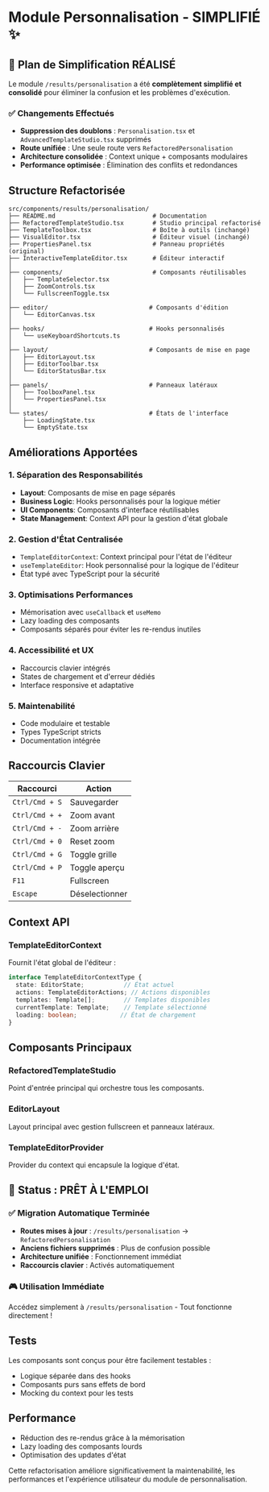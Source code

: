 # Module Personnalisation - SIMPLIFIÉ ✨

## 🎯 **Plan de Simplification RÉALISÉ**

Le module `/results/personalisation` a été **complètement simplifié et consolidé** pour éliminer la confusion et les problèmes d'exécution.

### ✅ **Changements Effectués**
- **Suppression des doublons** : `Personalisation.tsx` et `AdvancedTemplateStudio.tsx` supprimés
- **Route unifiée** : Une seule route vers `RefactoredPersonalisation`
- **Architecture consolidée** : Context unique + composants modulaires
- **Performance optimisée** : Élimination des conflits et redondances

## Structure Refactorisée

```
src/components/results/personalisation/
├── README.md                           # Documentation
├── RefactoredTemplateStudio.tsx        # Studio principal refactorisé
├── TemplateToolbox.tsx                 # Boîte à outils (inchangé)
├── VisualEditor.tsx                    # Éditeur visuel (inchangé)
├── PropertiesPanel.tsx                 # Panneau propriétés (original)
├── InteractiveTemplateEditor.tsx       # Éditeur interactif
│
├── components/                         # Composants réutilisables
│   ├── TemplateSelector.tsx
│   ├── ZoomControls.tsx
│   └── FullscreenToggle.tsx
│
├── editor/                            # Composants d'édition
│   └── EditorCanvas.tsx
│
├── hooks/                             # Hooks personnalisés
│   └── useKeyboardShortcuts.ts
│
├── layout/                            # Composants de mise en page
│   ├── EditorLayout.tsx
│   ├── EditorToolbar.tsx
│   └── EditorStatusBar.tsx
│
├── panels/                            # Panneaux latéraux
│   ├── ToolboxPanel.tsx
│   └── PropertiesPanel.tsx
│
└── states/                            # États de l'interface
    ├── LoadingState.tsx
    └── EmptyState.tsx
```

## Améliorations Apportées

### 1. Séparation des Responsabilités
- **Layout**: Composants de mise en page séparés
- **Business Logic**: Hooks personnalisés pour la logique métier
- **UI Components**: Composants d'interface réutilisables
- **State Management**: Context API pour la gestion d'état globale

### 2. Gestion d'État Centralisée
- `TemplateEditorContext`: Context principal pour l'état de l'éditeur
- `useTemplateEditor`: Hook personnalisé pour la logique de l'éditeur
- État typé avec TypeScript pour la sécurité

### 3. Optimisations Performances
- Mémorisation avec `useCallback` et `useMemo`
- Lazy loading des composants
- Composants séparés pour éviter les re-rendus inutiles

### 4. Accessibilité et UX
- Raccourcis clavier intégrés
- States de chargement et d'erreur dédiés
- Interface responsive et adaptative

### 5. Maintenabilité
- Code modulaire et testable
- Types TypeScript stricts
- Documentation intégrée

## Raccourcis Clavier

| Raccourci | Action |
|-----------|--------|
| `Ctrl/Cmd + S` | Sauvegarder |
| `Ctrl/Cmd + +` | Zoom avant |
| `Ctrl/Cmd + -` | Zoom arrière |
| `Ctrl/Cmd + 0` | Reset zoom |
| `Ctrl/Cmd + G` | Toggle grille |
| `Ctrl/Cmd + P` | Toggle aperçu |
| `F11` | Fullscreen |
| `Escape` | Déselectionner |

## Context API

### TemplateEditorContext

Fournit l'état global de l'éditeur :

```typescript
interface TemplateEditorContextType {
  state: EditorState;           // État actuel
  actions: TemplateEditorActions; // Actions disponibles
  templates: Template[];        // Templates disponibles
  currentTemplate: Template;    // Template sélectionné
  loading: boolean;            // État de chargement
}
```

## Composants Principaux

### RefactoredTemplateStudio
Point d'entrée principal qui orchestre tous les composants.

### EditorLayout
Layout principal avec gestion fullscreen et panneaux latéraux.

### TemplateEditorProvider
Provider du context qui encapsule la logique d'état.

## 🚀 **Status : PRÊT À L'EMPLOI**

### ✅ **Migration Automatique Terminée**
- **Routes mises à jour** : `/results/personalisation` → `RefactoredPersonalisation`
- **Anciens fichiers supprimés** : Plus de confusion possible
- **Architecture unifiée** : Fonctionnement immédiat
- **Raccourcis clavier** : Activés automatiquement

### 🎮 **Utilisation Immédiate**
Accédez simplement à `/results/personalisation` - Tout fonctionne directement !

## Tests

Les composants sont conçus pour être facilement testables :
- Logique séparée dans des hooks
- Composants purs sans effets de bord
- Mocking du context pour les tests

## Performance

- Réduction des re-rendus grâce à la mémorisation
- Lazy loading des composants lourds
- Optimisation des updates d'état

Cette refactorisation améliore significativement la maintenabilité, les performances et l'expérience utilisateur du module de personnalisation.